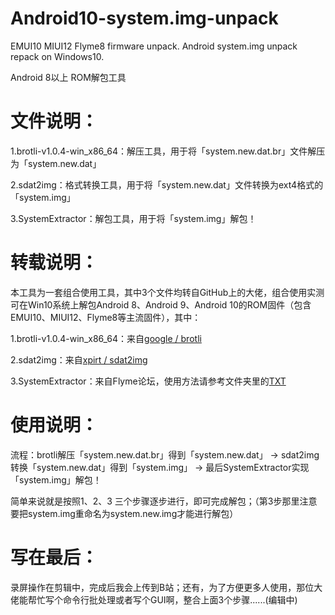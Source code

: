 # Android10-system.img-unpack
EMUI10  MIUI12 Flyme8 firmware unpack. Android system.img unpack repack on Windows10.

Android 8以上 ROM解包工具


# 文件说明：

1.brotli-v1.0.4-win_x86_64：解压工具，用于将「system.new.dat.br」文件解压为「system.new.dat」

2.sdat2img：格式转换工具，用于将「system.new.dat」文件转换为ext4格式的「system.img」

3.SystemExtractor：解包工具，用于将「system.img」解包！



# 转载说明：

本工具为一套组合使用工具，其中3个文件均转自GitHub上的大佬，组合使用实测可在Win10系统上解包Android 8、Android 9、Android 10的ROM固件（包含EMUI10、MIUI12、Flyme8等主流固件），其中：

1.brotli-v1.0.4-win_x86_64：来自[google / brotli](https://github.com/google/brotli)

2.sdat2img：来自[xpirt / sdat2img](https://github.com/google/brotli)

3.SystemExtractor：来自Flyme论坛，使用方法请参考文件夹里的[TXT](https://github.com/upleung/Android10-system.img-unpack/blob/master/SystemExtractor/%E4%BD%BF%E7%94%A8%E6%96%B9%E6%B3%95.txt)



# 使用说明：

流程：brotli解压「system.new.dat.br」得到「system.new.dat」 → sdat2img转换「system.new.dat」得到「system.img」 → 最后SystemExtractor实现「system.img」解包！

简单来说就是按照1、2、3 三个步骤逐步进行，即可完成解包；（第3步那里注意要把system.img重命名为system.new.img才能进行解包）



# 写在最后：

录屏操作在剪辑中，完成后我会上传到B站；还有，为了方便更多人使用，那位大佬能帮忙写个命令行批处理或者写个GUI啊，整合上面3个步骤......(编辑中)

